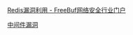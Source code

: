 [Redis漏洞利用 - FreeBuf网络安全行业门户](https://www.freebuf.com/articles/web/237263.html)












[中间件漏洞](../中间件漏洞.md)